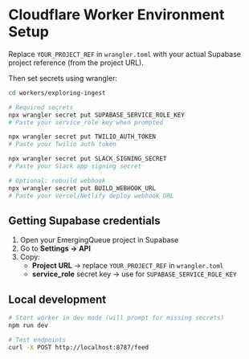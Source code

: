 # Cloudflare Worker Environment Setup

Replace `YOUR_PROJECT_REF` in `wrangler.toml` with your actual Supabase project reference (from the project URL).

Then set secrets using wrangler:

```bash
cd workers/exploring-ingest

# Required secrets
npx wrangler secret put SUPABASE_SERVICE_ROLE_KEY
# Paste your service_role key when prompted

npx wrangler secret put TWILIO_AUTH_TOKEN
# Paste your Twilio auth token

npx wrangler secret put SLACK_SIGNING_SECRET
# Paste your Slack app signing secret

# Optional: rebuild webhook
npx wrangler secret put BUILD_WEBHOOK_URL
# Paste your Vercel/Netlify deploy webhook URL
```

## Getting Supabase credentials

1. Open your EmergingQueue project in Supabase
2. Go to **Settings → API**
3. Copy:
   - **Project URL** → replace `YOUR_PROJECT_REF` in `wrangler.toml`
   - **service_role** secret key → use for `SUPABASE_SERVICE_ROLE_KEY`

## Local development

```bash
# Start worker in dev mode (will prompt for missing secrets)
npm run dev

# Test endpoints
curl -X POST http://localhost:8787/feed
```
